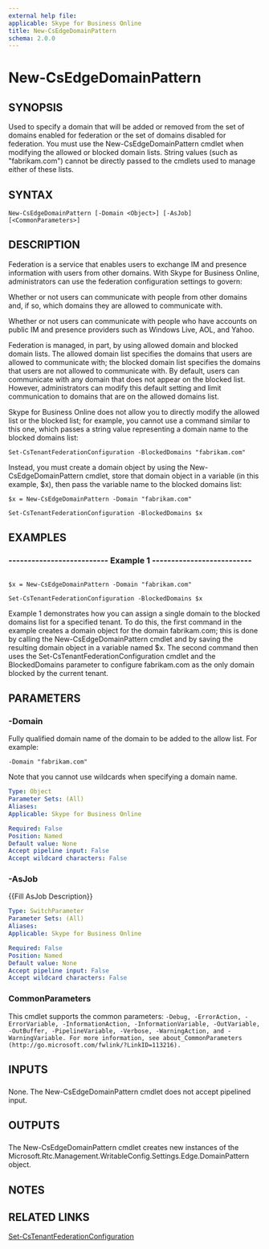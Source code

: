 ```yaml
---
external help file: 
applicable: Skype for Business Online
title: New-CsEdgeDomainPattern
schema: 2.0.0
---
```


# New-CsEdgeDomainPattern

## SYNOPSIS
Used to specify a domain that will be added or removed from the set of domains enabled for federation or the set of domains disabled for federation.
You must use the New-CsEdgeDomainPattern cmdlet when modifying the allowed or blocked domain lists.
String values (such as "fabrikam.com") cannot be directly passed to the cmdlets used to manage either of these lists.

## SYNTAX

```
New-CsEdgeDomainPattern [-Domain <Object>] [-AsJob] [<CommonParameters>]
```

## DESCRIPTION
Federation is a service that enables users to exchange IM and presence information with users from other domains.
With Skype for Business Online, administrators can use the federation configuration settings to govern:

Whether or not users can communicate with people from other domains and, if so, which domains they are allowed to communicate with.

Whether or not users can communicate with people who have accounts on public IM and presence providers such as Windows Live, AOL, and Yahoo.

Federation is managed, in part, by using allowed domain and blocked domain lists.
The allowed domain list specifies the domains that users are allowed to communicate with; the blocked domain list specifies the domains that users are not allowed to communicate with.
By default, users can communicate with any domain that does not appear on the blocked list.
However, administrators can modify this default setting and limit communication to domains that are on the allowed domains list.

Skype for Business Online does not allow you to directly modify the allowed list or the blocked list; for example, you cannot use a command similar to this one, which passes a string value representing a domain name to the blocked domains list:

`Set-CsTenantFederationConfiguration -BlockedDomains "fabrikam.com"`

Instead, you must create a domain object by using the New-CsEdgeDomainPattern cmdlet, store that domain object in a variable (in this example, $x), then pass the variable name to the blocked domains list:

`$x = New-CsEdgeDomainPattern -Domain "fabrikam.com"`

`Set-CsTenantFederationConfiguration -BlockedDomains $x`

## EXAMPLES

### -------------------------- Example 1 -------------------------- 
```

$x = New-CsEdgeDomainPattern -Domain "fabrikam.com"

Set-CsTenantFederationConfiguration -BlockedDomains $x
```

Example 1 demonstrates how you can assign a single domain to the blocked domains list for a specified tenant.
To do this, the first command in the example creates a domain object for the domain fabrikam.com; this is done by calling the New-CsEdgeDomainPattern cmdlet and by saving the resulting domain object in a variable named $x.
The second command then uses the Set-CsTenantFederationConfiguration cmdlet and the BlockedDomains parameter to configure fabrikam.com as the only domain blocked by the current tenant.


## PARAMETERS

### -Domain
Fully qualified domain name of the domain to be added to the allow list.
For example:

`-Domain "fabrikam.com"`

Note that you cannot use wildcards when specifying a domain name.

```yaml
Type: Object
Parameter Sets: (All)
Aliases: 
Applicable: Skype for Business Online

Required: False
Position: Named
Default value: None
Accept pipeline input: False
Accept wildcard characters: False
```

### -AsJob
{{Fill AsJob Description}}

```yaml
Type: SwitchParameter
Parameter Sets: (All)
Aliases: 
Applicable: Skype for Business Online

Required: False
Position: Named
Default value: None
Accept pipeline input: False
Accept wildcard characters: False
```

### CommonParameters
This cmdlet supports the common parameters: `-Debug, -ErrorAction, -ErrorVariable, -InformationAction, -InformationVariable, -OutVariable, -OutBuffer, -PipelineVariable, -Verbose, -WarningAction, and -WarningVariable. For more information, see about_CommonParameters (http://go.microsoft.com/fwlink/?LinkID=113216).`

## INPUTS

###  
None.
The New-CsEdgeDomainPattern cmdlet does not accept pipelined input.

## OUTPUTS

###  
The New-CsEdgeDomainPattern cmdlet creates new instances of the Microsoft.Rtc.Management.WritableConfig.Settings.Edge.DomainPattern object.

## NOTES

## RELATED LINKS

[Set-CsTenantFederationConfiguration](Set-CsTenantFederationConfiguration.md)

